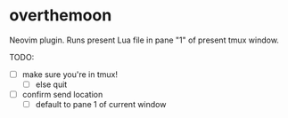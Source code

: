 # overthemoon

Neovim plugin. Runs present Lua file in pane "1" of present tmux window.

TODO:

- [ ] make sure you're in tmux!
  - [ ] else quit
- [ ] confirm send location
  - [ ] default to pane 1 of current window
